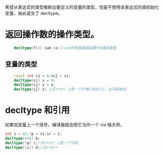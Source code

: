 希望从表达式的类型推断出要定义的变量的类型，但是不想用该表达式的值初始化变量，由此诞生了 decltype。

# 返回操作数的操作类型。
```c++
    decltype(f()) sum =x;//sun的类型就是函数f的返回类型
```

## 变量的类型
```c++
    const int ci = 0,&cj = ci;
    decltype(ci) x = 0;
    decltype(cj) y = x;
    decltype(cj) z; //Error! z是一个引用(对应cj)，必须初始化
```

# decltype 和引用
如果加变量上一个括号，编译器就会把它当作一个 via 哦大师。
```c++
int i = 42,*p = &i,&r = i;
decltype(r+0) b;
decltype(*p) c;//Error! c是一个引用
decltype((i)) d;//Error! 
```
